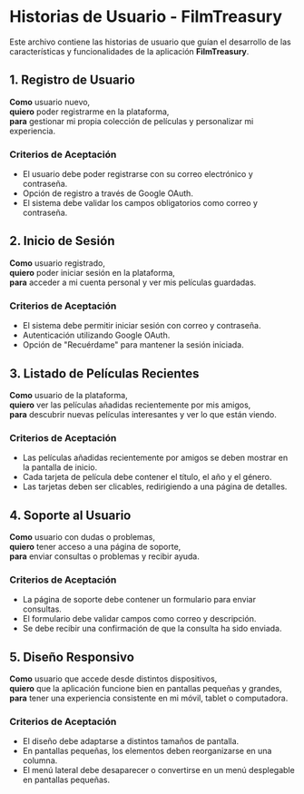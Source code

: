 # **Historias de Usuario - FilmTreasury**

Este archivo contiene las historias de usuario que guían el desarrollo de las características y funcionalidades de la aplicación **FilmTreasury**.

## **1. Registro de Usuario**
**Como** usuario nuevo,  
**quiero** poder registrarme en la plataforma,  
**para** gestionar mi propia colección de películas y personalizar mi experiencia.

### **Criterios de Aceptación**
- El usuario debe poder registrarse con su correo electrónico y contraseña.
- Opción de registro a través de Google OAuth.
- El sistema debe validar los campos obligatorios como correo y contraseña.

## **2. Inicio de Sesión**
**Como** usuario registrado,  
**quiero** poder iniciar sesión en la plataforma,  
**para** acceder a mi cuenta personal y ver mis películas guardadas.

### **Criterios de Aceptación**
- El sistema debe permitir iniciar sesión con correo y contraseña.
- Autenticación utilizando Google OAuth.
- Opción de "Recuérdame" para mantener la sesión iniciada.

## **3. Listado de Películas Recientes**
**Como** usuario de la plataforma,  
**quiero** ver las películas añadidas recientemente por mis amigos,  
**para** descubrir nuevas películas interesantes y ver lo que están viendo.

### **Criterios de Aceptación**
- Las películas añadidas recientemente por amigos se deben mostrar en la pantalla de inicio.
- Cada tarjeta de película debe contener el título, el año y el género.
- Las tarjetas deben ser clicables, redirigiendo a una página de detalles.

## **4. Soporte al Usuario**
**Como** usuario con dudas o problemas,  
**quiero** tener acceso a una página de soporte,  
**para** enviar consultas o problemas y recibir ayuda.

### **Criterios de Aceptación**
- La página de soporte debe contener un formulario para enviar consultas.
- El formulario debe validar campos como correo y descripción.
- Se debe recibir una confirmación de que la consulta ha sido enviada.

## **5. Diseño Responsivo**
**Como** usuario que accede desde distintos dispositivos,  
**quiero** que la aplicación funcione bien en pantallas pequeñas y grandes,  
**para** tener una experiencia consistente en mi móvil, tablet o computadora.

### **Criterios de Aceptación**
- El diseño debe adaptarse a distintos tamaños de pantalla.
- En pantallas pequeñas, los elementos deben reorganizarse en una columna.
- El menú lateral debe desaparecer o convertirse en un menú desplegable en pantallas pequeñas.
